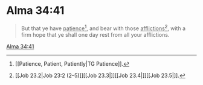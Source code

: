 # Alma 34:41

> But that ye have <u>patience</u>[^a], and bear with those <u>afflictions</u>[^b], with a firm hope that ye shall one day rest from all your afflictions.

[Alma 34:41](https://www.churchofjesuschrist.org/study/scriptures/bofm/alma/34?lang=eng&id=p41#p41)


[^a]: [[Patience, Patient, Patiently|TG Patience]].  
[^b]: [[Job 23.2|Job 23:2 (2–5)]][[Job 23.3|]][[Job 23.4|]][[Job 23.5|]].  

